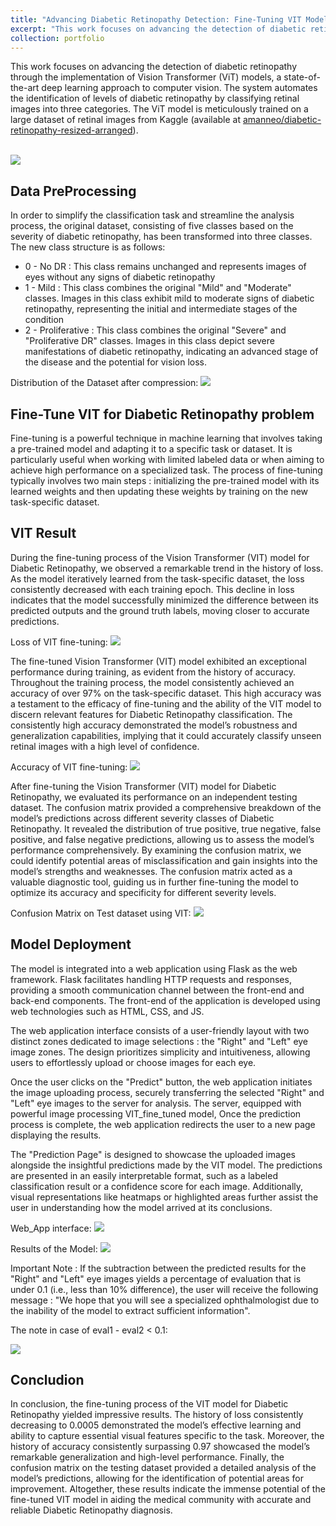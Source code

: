 ```yaml
---
title: "Advancing Diabetic Retinopathy Detection: Fine-Tuning VIT Models"
excerpt: "This work focuses on advancing the detection of diabetic retinopathy through the implementation of Vision Transformer (ViT) models, as state-of-the-art deep learning approach to computer vision.<br/><img src='/images/Retinopathy.png'>"
collection: portfolio
---
```


This work focuses on advancing the detection of diabetic retinopathy through the implementation of Vision Transformer (ViT) models, a state-of-the-art deep learning approach to computer vision. The system automates the identification of levels of diabetic retinopathy by classifying retinal images into three categories. The ViT model is meticulously trained on a large dataset of retinal images from Kaggle (available at <a href="https://www.kaggle.com/datasets/amanneo/diabetic-retinopathy-resized-arranged">amanneo/diabetic-retinopathy-resized-arranged</a>).

<br/><img src='/images/Retinopathy.png'>

<h2>Data PreProcessing</h2>

In order to simplify the classification task and streamline the analysis process, the original dataset, consisting of five classes based on the severity of diabetic retinopathy, has been transformed into three classes. The new class structure is as follows:

<ul>
    <li>0 - No DR : This class remains unchanged and represents images of eyes without any signs of diabetic retinopathy</li>
    <li>1 - Mild : This class combines the original "Mild" and "Moderate" classes. Images in this class exhibit mild to moderate signs of diabetic retinopathy, representing the initial and intermediate stages of the condition</li>
    <li>2 - Proliferative : This class combines the original "Severe" and "Proliferative DR" classes. Images in this class depict severe manifestations of diabetic retinopathy, indicating an advanced stage of the disease and the potential for vision loss.</li>
</ul>
Distribution of the Dataset after compression:
<img src='/images/Tsne_visualization.png'>

<h2>Fine-Tune VIT for Diabetic Retinopathy problem</h2>
Fine-tuning is a powerful technique in machine learning that involves taking a pre-trained model and adapting it to a specific task or dataset. It is particularly useful when working with limited labeled data or when aiming to achieve high performance on a specialized task. The process of fine-tuning typically involves two main steps : initializing the pre-trained model with its learned weights and then updating these weights by training on the new task-specific dataset.

<h2>VIT Result</h2>
During the fine-tuning process of the Vision Transformer (VIT) model for Diabetic Retinopathy, we observed a remarkable trend in the history of loss. As the model iteratively learned from the task-specific dataset, the loss consistently decreased with each training epoch. This decline in loss indicates that the model successfully minimized the difference between its predicted outputs and the ground truth labels, moving closer to accurate predictions.

Loss of VIT fine-tuning:
<img src='/images/histLoss_of_the_VIT_model.png'>

The fine-tuned Vision Transformer (VIT) model exhibited an exceptional performance during training, as evident from the history of accuracy. Throughout the training process, the model consistently achieved an accuracy of over 97% on the task-specific dataset. This high accuracy was a testament to the efficacy of fine-tuning and the ability of the VIT model to discern relevant features for Diabetic Retinopathy classification. The consistently high accuracy demonstrated the model’s robustness and generalization capabilities, implying that it could
accurately classify unseen retinal images with a high level of confidence.

Accuracy of VIT fine-tuning:
<img src='/images/histAccuracy_of_the_VIT_model.png'>

After fine-tuning the Vision Transformer (VIT) model for Diabetic Retinopathy, we evaluated its performance on an independent testing dataset. The confusion matrix provided a comprehensive breakdown of the model’s predictions across different severity classes of Diabetic Retinopathy. It revealed the distribution of true positive, true negative, false positive, and false negative predictions, allowing us to assess the model’s performance comprehensively. By examining the confusion matrix, we could identify potential areas of misclassification and
gain insights into the model’s strengths and weaknesses. The confusion matrix acted as a valuable diagnostic tool, guiding us in further fine-tuning the model to optimize its accuracy and specificity for different severity levels.

Confusion Matrix on Test dataset using VIT:
<img src='/images/Confusion_Matrix_VIT.png'>

<h2>Model Deployment</h2>

The model is integrated into a web application using Flask as the web framework. Flask facilitates handling HTTP requests and responses, providing a smooth communication channel between the front-end and back-end components. The front-end of the application is
developed using web technologies such as HTML, CSS, and JS.

The web application interface consists of a user-friendly layout with two distinct zones dedicated to image selections : the "Right" and "Left" eye image zones. The design prioritizes simplicity and intuitiveness, allowing users to effortlessly upload or choose images for each eye. 

Once the user clicks on the "Predict" button, the web application initiates the image uploading process, securely transferring the selected "Right" and "Left" eye images to the server for analysis. The server, equipped with powerful image processing VIT_fine_tuned model, Once the prediction process is complete, the web application redirects the user to a new page displaying the results.

The "Prediction Page" is designed to showcase the uploaded images alongside the insightful predictions made by the VIT model. The predictions are presented in an easily interpretable format, such as a labeled classification result or a confidence score for each image. Additionally, visual representations like heatmaps or highlighted areas further assist the user in understanding how the model arrived at its conclusions.

Web_App interface:
<img src='/images/with_images.png'>

Results of the Model:
<img src='/images/pridection.png'>

Important Note : If the subtraction between the predicted results for the "Right" and "Left" eye images yields a percentage of evaluation that is under 0.1 (i.e., less than 10% difference), the user will receive the following message : "We hope that you will see a specialized ophthalmologist due to the inability of the model to extract sufficient information".

The note in case of eval1 - eval2 < 0.1:

<img src='/images/doctor.png'>

<h2> Concludion </h2>
In conclusion, the fine-tuning process of the VIT model for Diabetic Retinopathy yielded impressive results. The history of loss consistently decreasing to 0.0005 demonstrated the model’s effective learning and ability to capture essential visual features specific to the task. Moreover, the history of accuracy consistently surpassing 0.97 showcased the model’s remarkable generalization and high-level performance. Finally, the confusion matrix on the testing dataset provided a detailed analysis of the model’s predictions, allowing for the identification of potential areas for improvement. Altogether, these results indicate the immense potential of the fine-tuned VIT model in aiding the medical community with accurate and reliable Diabetic Retinopathy diagnosis.